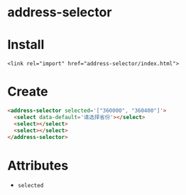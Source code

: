 # address-selector

# Install
`<link rel="import" href="address-selector/index.html">`

# Create
```html
<address-selector selected='["360000", "360400"]'>
  <select data-default='请选择省份'></select>
  <select></select>
  <select></select>
</address-selector>
```

# Attributes
* `selected`
